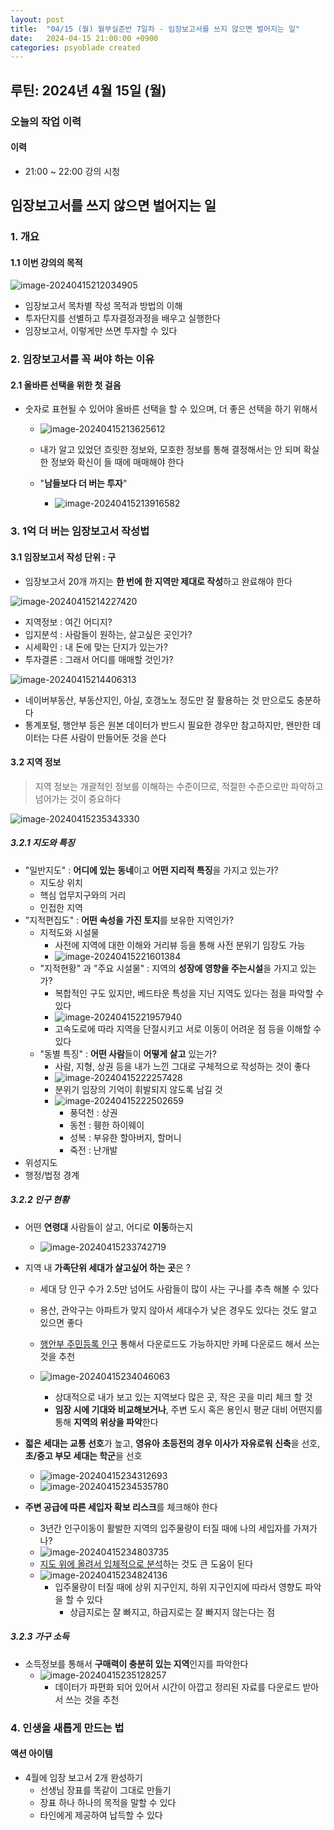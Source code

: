 ```yaml
---
layout: post
title:  "04/15 (월) 월부실준반 7일차 - 임장보고서를 쓰지 않으면 벌어지는 일"
date:   2024-04-15 21:00:00 +0900
categories: psyoblade created
---
```


## 루틴: 2024년 4월 15일 (월)

>     

### 오늘의 작업 이력

#### 이력

* 21:00 ~ 22:00 강의 시청



## 임장보고서를 쓰지 않으면 벌어지는 일

### 1. 개요

#### 1.1 이번 강의의 목적

![image-20240415212034905](/private/images/2024-04-15-siljun-day7/image-20240415212034905.png)

* 임장보고서 목차별 작성 목적과 방법의 이해
* 투자단지를 선별하고 투자결정과정을 배우고 실행한다
* 임장보고서, 이렇게만 쓰면 투자할 수 있다

### 2. 임장보고서를 꼭 써야 하는 이유

#### 2.1 올바른 선택을 위한 첫 걸음

* 숫자로 표현될 수 있어야 올바른 선택을 할 수 있으며, 더 좋은 선택을 하기 위해서

  * ![image-20240415213625612](/private/images/2024-04-15-siljun-day7/image-20240415213625612.png)

  * 내가 알고 있었던 흐릿한 정보와, 모호한 정보를 통해 결정해서는 안 되며 확실한 정보와 확신이 들 때에 매매해야 한다
  * "**남들보다 더 버는 투자**"
    * ![image-20240415213916582](/private/images/2024-04-15-siljun-day7/image-20240415213916582.png)

### 3. 1억 더 버는 임장보고서 작성법

#### 3.1 임장보고서 작성 단위 : 구

* 임장보고서 20개 까지는 **한 번에 한 지역만 제대로 작성**하고 완료해야 한다

![image-20240415214227420](/private/images/2024-04-15-siljun-day7/image-20240415214227420.png)

* 지역정보 : 여긴 어디지?
* 입지분석 : 사람들이 원하는, 살고싶은 곳인가?
* 시세확인 : 내 돈에 맞는 단지가 있는가?
* 투자결론 : 그래서 어디를 매매할 것인가?

![image-20240415214406313](/private/images/2024-04-15-siljun-day7/image-20240415214406313.png)

* 네이버부동산, 부동산지인, 아실, 호갱노노 정도만 잘 활용하는 것 만으로도 충분하다
* 통계포털, 행안부 등은 원본 데이터가 반드시 필요한 경우만 참고하지만, 왠만한 데이터는 다른 사람이 만들어둔 것을 쓴다

#### 3.2 지역 정보

> 지역 정보는 개괄적인 정보를 이해하는 수준이므로, 적절한 수준으로만 파악하고 넘어가는 것이 중요하다

![image-20240415235343330](/private/images/2024-04-15-siljun-day7/image-20240415235343330.png)

##### 3.2.1 지도와 특징

* "일반지도" : **어디에 있는 동네**이고 **어떤 지리적 특징**을 가지고 있는가?
  * 지도상 위치
  * 핵심 업무지구와의 거리
  * 인접한 지역
* "지적편집도" : **어떤 속성을 가진 토지**를 보유한 지역인가?
  * 지적도와 시설물
    * 사전에 지역에 대한 이해와 거리뷰 등을 통해 사전 분위기 임장도 가능
    * ![image-20240415221601384](/private/images/2024-04-15-siljun-day7/image-20240415221601384.png)
  * "지적현황" 과 "주요 시설물" : 지역의 **성장에 영향을 주는시설**을 가지고 있는가?
    * 복합적인 구도 있지만, 베드타운 특성을 지닌 지역도 있다는 점을 파악할 수 있다
    * ![image-20240415221957940](/private/images/2024-04-15-siljun-day7/image-20240415221957940.png)
    * 고속도로에 따라 지역을 단절시키고 서로 이동이 어려운 점 등을 이해할 수 있다
  * "동별 특징" : **어떤 사람**들이 **어떻게 살고** 있는가?
    * 사람, 지형, 상권 등을 내가 느낀 그대로 구체적으로 작성하는 것이 좋다
    * ![image-20240415222257428](/private/images/2024-04-15-siljun-day7/image-20240415222257428.png)
    * 분위기 임장의 기억이 휘발되지 않도록 남길 것
    * ![image-20240415222502659](/private/images/2024-04-15-siljun-day7/image-20240415222502659.png)
      * 풍덕천 : 상권
      * 동천 : 휑한 하이웨이
      * 성복 : 부유한 할아버지, 할머니
      * 죽전 : 난개발
* 위성지도
* 행정/법정 경계

##### 3.2.2 인구 현황

* 어떤 **연령대** 사람들이 살고, 어디로 **이동**하는지

  * ![image-20240415233742719](/private/images/2024-04-15-siljun-day7/image-20240415233742719.png)

* 지역 내 **가족단위 세대가 살고싶어 하는 곳**은 ?

  * 세대 당 인구 수가 2.5만 넘어도 사람들이 많이 사는 구나를 추측 해볼 수 있다
  * 용산, 관악구는 아파트가 맞지 않아서 세대수가 낮은 경우도 있다는 것도 알고 있으면 좋다
  * [행안부 주민등록 인구](https://jumin.mois.go.kr/) 통해서 다운로드도 가능하지만 카페 다운로드 해서 쓰는 것을 추천

  * ![image-20240415234046063](/private/images/2024-04-15-siljun-day7/image-20240415234046063.png)
    * 상대적으로 내가 보고 있는 지역보다 많은 곳, 작은 곳을 미리 체크 할 것
    * **임장 시에 기대와 비교해보거나**, 주변 도시 혹은 용인시 평균 대비 어떤지를 통해 **지역의 위상을 파악**한다

* **젋은 세대는 교통 선호**가 높고, **영유아 초등전의 경우 이사가 자유로워 신축**을 선호, **초/중고 부모 세대는 학군**을 선호

  * ![image-20240415234312693](/private/images/2024-04-15-siljun-day7/image-20240415234312693.png)
  * ![image-20240415234535780](/private/images/2024-04-15-siljun-day7/image-20240415234535780.png)

* **주변 공급에 따른 세입자 확보 리스크**를 체크해야 한다

  * 3년간 인구이동이 활발한 지역의 입주물량이 터질 때에 나의 세입자를 가져가나?
  * ![image-20240415234803735](/private/images/2024-04-15-siljun-day7/image-20240415234803735.png)
  * <u>지도 위에 올려서 입체적으로 분석</u>하는 것도 큰 도움이 된다
  * ![image-20240415234824136](/private/images/2024-04-15-siljun-day7/image-20240415234824136.png)
    * 입주물량이 터질 때에 상위 지구인지, 하위 지구인지에 따라서 영향도 파악을 할 수 있다
      * 상급지로는 잘 빠지고, 하급지로는 잘 빠지지 않는다는 점

##### 3.2.3 가구 소득

* 소득정보를 통해서 **구매력이 충분히 있는 지역**인지를 파악한다
  * ![image-20240415235128257](/private/images/2024-04-15-siljun-day7/image-20240415235128257.png)
    * 데이터가 파편화 되어 있어서 시간이 아깝고 정리된 자료를 다운로드 받아서 쓰는 것을 추천



### 4. 인생을 새롭게 만드는 법



#### 액션 아이템

* 4월에 임장 보고서 2개 완성하기
  * 선생님 장표를 똑같이 그대로 만들기
  * 장표 하나 하나의 목적을 말할 수 있다
  * 타인에게 제공하여 납득할 수 있다
